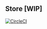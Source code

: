 ## Store [WIP]

[![CircleCI](https://circleci.com/gh/khizar-ali/Store.svg?style=svg)](https://circleci.com/gh/khizar-ali/Store)
